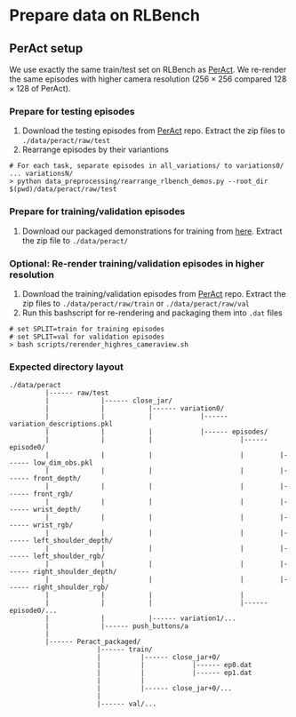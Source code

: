# Prepare data on RLBench

## PerAct setup

We use exactly the same train/test set on RLBench as [PerAct](https://github.com/peract/peract).  We re-render the same episodes with higher camera resolution ($256 \times 256$ compared $128 \times 128$ of PerAct).

### Prepare for testing episodes

1. Download the testing episodes from [PerAct](https://github.com/peract/peract?tab=readme-ov-file#pre-generated-datasets) repo.  Extract the zip files to `./data/peract/raw/test`
2. Rearrange episodes by their variantions
```
# For each task, separate episodes in all_variations/ to variations0/ ... variationsN/
> python data_preprocessing/rearrange_rlbench_demos.py --root_dir $(pwd)/data/peract/raw/test
```


### Prepare for training/validation episodes

1. Download our packaged demonstrations for training from [here](https://huggingface.co/katefgroup/3d_diffuser_actor/blob/main/Peract_packaged.zip).  Extract the zip file to `./data/peract/`


### Optional: Re-render training/validation episodes in higher resolution

1. Download the training/validation episodes from [PerAct](https://github.com/peract/peract?tab=readme-ov-file#pre-generated-datasets) repo.  Extract the zip files to `./data/peract/raw/train` or `./data/peract/raw/val`
2. Run this bashscript for re-rendering and packaging them into `.dat` files
```
# set SPLIT=train for training episodes
# set SPLIT=val for validation episodes
> bash scripts/rerender_highres_cameraview.sh
```


### Expected directory layout
```
./data/peract
         |------ raw/test
         |             |------ close_jar/
         |             |           |------ variation0/
         |             |           |            |------ variation_descriptions.pkl
         |             |           |            |------ episodes/
         |             |           |                      |------ episode0/
         |             |           |                      |         |------ low_dim_obs.pkl
         |             |           |                      |         |------ front_depth/
         |             |           |                      |         |------ front_rgb/
         |             |           |                      |         |------ wrist_depth/
         |             |           |                      |         |------ wrist_rgb/
         |             |           |                      |         |------ left_shoulder_depth/
         |             |           |                      |         |------ left_shoulder_rgb/
         |             |           |                      |         |------ right_shoulder_depth/
         |             |           |                      |         |------ right_shoulder_rgb/
         |             |           |                      |
         |             |           |                      |------ episode0/...
         |             |           |------ variation1/...
         |             |------ push_buttons/a
         |
         |------ Peract_packaged/
                      |------ train/
                      |          |------ close_jar+0/
                      |          |            |------ ep0.dat
                      |          |            |------ ep1.dat
                      |          |
                      |          |------ close_jar+0/...
                      |
                      |------ val/...
```
